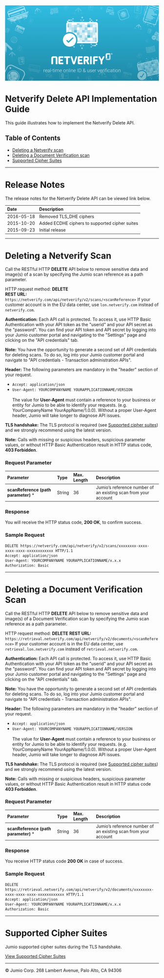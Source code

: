 ![Jumio](/images/netverify.png)

# Netverify Delete API Implementation Guide

This guide illustrates how to implement the Netverify Delete API.


## Table of Contents

- [Deleting a Netverify scan](#deleting-a-netverify-scan)
- [Deleting a Document Verification scan](#deleting-a-document-verification-scan)
- [Supported Cipher Suites](#supported-cipher-suites)

---
# Release Notes

The release notes for the Netverify Delete API can be viewed link below.

| Date    | Description|
|:--------|:------------|
| 2016-05-18  |Removed TLS\_DHE ciphers|
| 2015-10-20  |Added ECDHE ciphers to supported cipher suites|
| 2015-09-23  |Initial release|

---
# Deleting a Netverify Scan

Call the RESTful HTTP **DELETE** API below to remove sensitive data and image(s) of a scan by specifying the Jumio scan reference as a path parameter.

HTTP request method: **DELETE**<br>
**REST URL:** `https://netverify.com/api/netverify/v2/scans/<scanReference>`
If your customer account is in the EU data center, use `lon.netverify.com` instead of `netverify.com`.

**Authentication:** Each API call is protected. To access it, use HTTP Basic Authentication with your API token as the "userid" and your API secret as the "password". You can find your API token and API secret by logging into your Jumio customer portal and navigating to the "Settings" page and clicking on the "API credentials" tab.

**Note:** You have the opportunity to generate a second set of API credentials for deleting scans. To do so, log into your Jumio customer portal and navigate to "API credentials - Transaction administration APIs".

**Header:** The following parameters are mandatory in the "header" section of your request.<br>
-	`Accept: application/json`<br />
-	`User-Agent: YOURCOMPANYNAME YOURAPPLICATIONNAME/VERSION`<br /><br>
The value for **User-Agent** must contain a reference to your business or entity for Jumio to be able to identify your requests. (e.g. YourCompanyName YourAppName/1.0.0). Without a proper User-Agent header, Jumio will take longer to diagnose API issues.

**TLS handshake:** The TLS protocol is required (see [Supported cipher suites](/netverify/supported-cipher-suites.md)) and we strongly recommend using the latest version.

**Note:** Calls with missing or suspicious headers, suspicious parameter values, or without HTTP Basic Authentication result in HTTP status code, **403 Forbidden**.

### Request Parameter

|Parameter       | Type    | Max. Length| Description|
|:---------------|:--------|:------------|:------------|
|**scanReference (path parameter)** *| String|36|Jumio’s reference number of an existing scan from your account|

### Response

You will receive the HTTP status code, **200 OK**, to confirm success.

### Sample Request

```
DELETE https://netverify.com/api/netverify/v2/scans/xxxxxxxx-xxxx-xxxx-xxxx-xxxxxxxxxxxx HTTP/1.1
Accept: application/json
User-Agent: YOURCOMPANYNAME YOURAPPLICATIONNAME/x.x.x
Authorization: Basic
```

---

# Deleting a Document Verification Scan

Call the RESTful HTTP **DELETE** API below to remove sensitive data and image(s) of a Document Verification scan by specifying the Jumio scan reference as a path parameter.

HTTP request method: **DELETE**
**REST URL:** `https://retrieval.netverify.com/api/netverify/v2/documents/<scanReference>`
If your customer account is in the EU data center, use `retrieval.lon.netverify.com` instead of `retrieval.netverify.com`.

**Authentication:** Each API call is protected. To access it, use HTTP Basic Authentication with your API token as the "userid" and your API secret as the "password". You can find your API token and API secret by logging into your Jumio customer portal and navigating to the "Settings" page and clicking on the "API credentials" tab.

**Note:** You have the opportunity to generate a second set of API credentials for deleting scans. To do so, log into your Jumio customer portal and navigate to "API credentials - Transaction administration APIs".

**Header:** The following parameters are mandatory in the "header" section of your request.<br/>
-	`Accept: application/json`<br/>
-	`User-Agent: YOURCOMPANYNAME YOURAPPLICATIONNAME/VERSION`<br/><br/>
The value for **User-Agent** must contain a reference to your business or entity for Jumio to be able to identify your requests. (e.g. YourCompanyName YourAppName/1.0.0). Without a proper User-Agent header, Jumio will take longer to diagnose API issues.

**TLS handshake:** The TLS protocol is required (see [Supported cipher suites](/netverify/supported-cipher-suites.md)) and we strongly recommend using the latest version.

**Note:** Calls with missing or suspicious headers, suspicious parameter values, or without HTTP Basic Authentication result in HTTP status code **403 Forbidden**.

### Request Parameter

|Parameter       | Type    | Max. Length| Description|
|:--------|:--------|:--------|:---------|
|**scanReference (path parameter)** *| String|36|Jumio’s reference number of an existing scan from your account|

### Response

You receive HTTP status code **200 OK** in case of success.

### Sample Request

```
DELETE https://retrieval.netverify.com/api/netverify/v2/documents/xxxxxxxx-xxxx-xxxx-xxxx-xxxxxxxxxxxx HTTP/1.1
Accept: application/json
User-Agent: YOURCOMPANYNAME YOURAPPLICATIONNAME/x.x.x
Authorization: Basic
```

---

# Supported Cipher Suites
Jumio supported cipher suites during the TLS handshake.<p>
[View Supported Cipher Suites](/netverify/supported-cipher-suites.md)

---
&copy; Jumio Corp. 268 Lambert Avenue, Palo Alto, CA 94306
